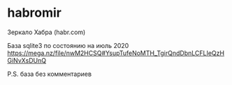 # habromir
Зеркало Хабра (habr.com)

База sqlite3 по состоянию на июль 2020
https://mega.nz/file/nwM2HCSQ#YsupTufeNoMTH_TgirQndDbnLCFLIeQzHGiNvXsDUnQ

P.S. база без комментариев
